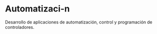 # Automatizaci-n
Desarrollo de aplicaciones de automatización, control y programación de controladores.
